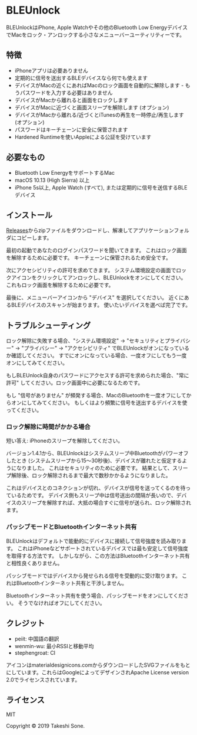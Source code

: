 # BLEUnlock

BLEUnlockはiPhone, Apple Watchやその他のBluetooth Low EnergyデバイスでMacをロック・アンロックする小さなメニューバーユーティリティーです。


## 特徴

- iPhoneアプリは必要ありません
- 定期的に信号を送出するBLEデバイスなら何でも使えます
- デバイスがMacの近くにあればMacのロック画面を自動的に解除します - もうパスワードを入力する必要はありません
- デバイスがMacから離れると画面をロックします
- デバイスがMacに近づくと画面スリープを解除します (オプション)
- デバイスがMacから離れる/近づくとiTunesの再生を一時停止/再生します (オプション)
- パスワードはキーチェーンに安全に保管されます
- Hardened Runtimeを使いAppleによる公証を受けています

## 必要なもの

- Bluetooth Low EnergyをサポートするMac
- macOS 10.13 (High Sierra) 以上
- iPhone 5s以上, Apple Watch (すべて), または定期的に信号を送信するBLEデバイス

## インストール

[Releases](https://github.com/ts1/BLEUnlock/releases)からzipファイルをダウンロードし、解凍してアプリケーションフォルダにコピーします。

最初の起動であなたのログインパスワードを聞いてきます。
これはロック画面を解除するために必要です。
キーチェーンに保管されるため安全です。

次にアクセシビリティの許可を求めてきます。
システム環境設定の画面でロックアイコンをクリックしてアンロックし、BLEUnlockをオンにしてください。
これもロック画面を解除するために必要です。

最後に、メニューバーアイコンから "デバイス" を選択してください。
近くにあるBLEデバイスのスキャンが始まります。
使いたいデバイスを選べば完了です。

## トラブルシューティング

ロック解除に失敗する場合、"システム環境設定" → "セキュリティとプライバシー" →
"プライバシー" → "アクセシビリティ" でBLEUnlockがオンになっているか確認してください。
すでにオンになっている場合、一度オフにしてもう一度オンにしてみてください。

もしBLEUnlock自身のパスワードにアクセスする許可を求められた場合、"常に許可" してください。ロック画面中に必要になるためです。

もし "信号がありません" が頻発する場合、MacのBluetoothを一度オフにしてからオンにしてみてください。
もしくはより頻繁に信号を送出するデバイスを使ってください。

### ロック解除に時間がかかる場合

短い答え: iPhoneのスリープを解除してください。

バージョン1.4.1から、BLEUnlockはシステムスリープ中Bluetoothがパワーオフしたとき (システムスリープから15〜30秒後)、デバイスが離れたと仮定するようになりました。
これはセキュリティのために必要です。
結果として、スリープ解除後、ロック解除されるまで最大で数秒かかるようになりました。

これはデバイスとのコネクションが切れ、デバイスが信号を送ってくるのを待っているためです。
デバイス側もスリープ中は信号送出の間隔が長いので、デバイスのスリープを解除すれば、大抵の場合すぐに信号が送られ、ロック解除されます。

### パッシブモードとBluetoothインターネット共有

BLEUnlockはデフォルトで能動的にデバイスに接続して信号強度を読み取ります。
これはiPhoneなどサポートされているデバイスでは最も安定して信号強度を取得する方法です。
しかしながら、この方法はBluetoothインターネット共有と相性良くありません。

パッシブモードではデバイスから発せられる信号を受動的に受け取ります。
これはBluetoothインターネット共有と干渉しません。

Bluetoothインターネット共有を使う場合、パッシブモードをオンにしてください。
そうでなければオフにしてください。

## クレジット

- peiit: 中国語の翻訳
- wenmin-wu: 最小RSSIと移動平均
- stephengroat: CI

アイコンはmaterialdesignicons.comからダウンロードしたSVGファイルをもとにしています。これらはGoogleによってデザインされApache License version 2.0でライセンスされています。

## ライセンス

MIT

Copyright © 2019 Takeshi Sone.
